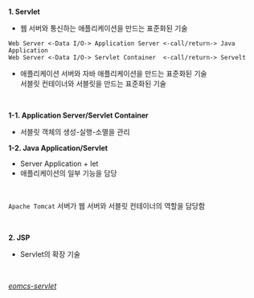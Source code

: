 **1. Servlet**
- 웹 서버와 통신하는 애플리케이션을 만드는 표준화된 기술

```
Web Server <-Data I/O-> Application Server <-call/return-> Java Application
Web Server <-Data I/O-> Servlet Container  <-call/return-> Servelt
```

- 애플리케이션 서버와 자바 애플리케이션을 만드는 표준화된 기술<br>
서블릿 컨테이너와 서블릿을 만드는 표준화된 기술

<br>

**1-1. Application Server/Servlet Container**
- 서블릿 객체의 생성-실행-소멸을 관리

**1-2. Java Application/Servlet**
- Server Application + let
- 애플리케이션의 일부 기능을 담당

<br>

`Apache Tomcat` 서버가 웹 서버와 서블릿 컨테이너의 역할을 담당함

<br>

**2. JSP**
- Servlet의 확장 기술

<br>

[*eomcs-servlet*](https://github.com/eomcs/eomcs-java/tree/main/eomcs-servlet)
